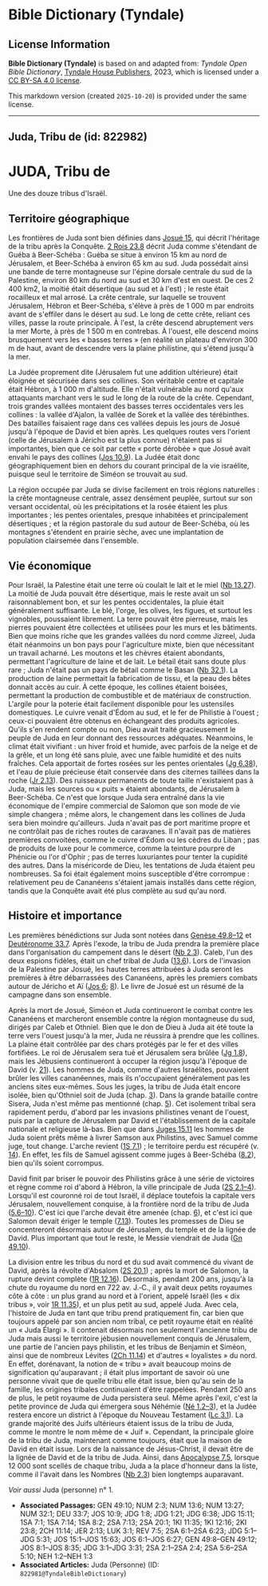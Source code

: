 # Bible Dictionary (Tyndale)

## License Information

**Bible Dictionary (Tyndale)** is based on and adapted from: _Tyndale Open Bible Dictionary_, [Tyndale House Publishers](https://tyndaleopenresources.com/), 2023, which is licensed under a [CC BY-SA 4.0 license](https://creativecommons.org/licenses/by-sa/4.0/legalcode.en).

This markdown version (created `2025-10-20`) is provided under the same license.



--------------------------------

## Juda, Tribu de (id: 822982)

JUDA, Tribu de
==============

Une des douze tribus d'Israël.

Territoire géographique
-----------------------

Les frontières de Juda sont bien définies dans [Josué 15](https://ref.ly/Josh15:1-Josh15:63), qui décrit l'héritage de la tribu après la Conquête. [2 Rois 23\.8](https://ref.ly/2Kgs23:8) décrit Juda comme s'étendant de Guéba à Beer\-Schéba : Guéba se situe à environ 15 km au nord de Jérusalem, et Beer\-Schéba à environ 65 km au sud. Juda possédait ainsi une bande de terre montagneuse sur l'épine dorsale centrale du sud de la Palestine, environ 80 km du nord au sud et 30 km d'est en ouest. De ces 2 400 km2, la moitié était désertique (au sud et à l'est) ; le reste était rocailleux et mal arrosé. La crête centrale, sur laquelle se trouvent Jérusalem, Hébron et Beer\-Schéba, s'élève à près de 1 000 m par endroits avant de s'effiler dans le désert au sud. Le long de cette crête, reliant ces villes, passe la route principale. À l'est, la crête descend abruptement vers la mer Morte, à près de 1 500 m en contrebas. À l'ouest, elle descend moins brusquement vers les « basses terres » (en réalité un plateau d'environ 300 m de haut, avant de descendre vers la plaine philistine, qui s'étend jusqu'à la mer.

La Judée proprement dite (Jérusalem fut une addition ultérieure) était éloignée et sécurisée dans ses collines. Son véritable centre et capitale était Hébron, à 1 000 m d'altitude. Elle n'était vulnérable au nord qu'aux attaquants marchant vers le sud le long de la route de la crête. Cependant, trois grandes vallées montaient des basses terres occidentales vers les collines : la vallée d'Ajalon, la vallée de Sorek et la vallée des térébinthes. Des batailles faisaient rage dans ces vallées depuis les jours de Josué jusqu'à l'époque de David et bien après. Les quelques routes vers l'orient (celle de Jérusalem à Jéricho est la plus connue) n'étaient pas si importantes, bien que ce soit par cette « porte dérobée » que Josué avait envahi le pays des collines ([Jos 10\.9](https://ref.ly/Josh10:9)). La Judée était donc géographiquement bien en dehors du courant principal de la vie israélite, puisque seul le territoire de Siméon se trouvait au sud.

La région occupée par Juda se divise facilement en trois régions naturelles : la crête montagneuse centrale, assez densément peuplée, surtout sur son versant occidental, où les précipitations et la rosée étaient les plus importantes ; les pentes orientales, presque inhabitées et principalement désertiques ; et la région pastorale du sud autour de Beer\-Schéba, où les montagnes s'étendent en prairie sèche, avec une implantation de population clairsemée dans l'ensemble.

Vie économique
--------------

Pour Israël, la Palestine était une terre où coulait le lait et le miel ([Nb 13\.27](https://ref.ly/Num13:27)). La moitié de Juda pouvait être désertique, mais le reste avait un sol raisonnablement bon, et sur les pentes occidentales, la pluie était généralement suffisante. Le blé, l'orge, les olives, les figues, et surtout les vignobles, poussaient librement. La terre pouvait être pierreuse, mais les pierres pouvaient être collectées et utilisées pour les murs et les bâtiments. Bien que moins riche que les grandes vallées du nord comme Jizreel, Juda était néanmoins un bon pays pour l'agriculture mixte, bien que nécessitant un travail acharné. Les moutons et les chèvres étaient abondants, permettant l'agriculture de laine et de lait. Le bétail était sans doute plus rare ; Juda n'était pas un pays de bétail comme le Basan ([Nb 32\.1](https://ref.ly/Num32:1)). La production de laine permettait la fabrication de tissu, et la peau des bêtes donnait accès au cuir. À cette époque, les collines étaient boisées, permettant la production de combustible et de matériaux de construction. L'argile pour la poterie était facilement disponible pour les ustensiles domestiques. Le cuivre venait d'Édom au sud, et le fer de Philistie à l'ouest ; ceux\-ci pouvaient être obtenus en échangeant des produits agricoles. Qu'ils s'en rendent compte ou non, Dieu avait traité gracieusement le peuple de Juda en leur donnant des ressources adéquates. Néanmoins, le climat était vivifiant : un hiver froid et humide, avec parfois de la neige et de la grêle, et un long été sans pluie, avec une faible humidité et des nuits fraîches. Cela apportait de fortes rosées sur les pentes orientales ([Jg 6\.38](https://ref.ly/Judg6:38)), et l'eau de pluie précieuse était conservée dans des citernes taillées dans la roche ([Jr 2\.13](https://ref.ly/Jer2:13)). Des ruisseaux permanents de toute taille n'existaient pas à Juda, mais les sources ou « puits » étaient abondants, de Jérusalem à Beer\-Schéba. Ce n'est que lorsque Juda sera entraîné dans la vie économique de l'empire commercial de Salomon que son mode de vie simple changera ; même alors, le changement dans les collines de Juda sera bien moindre qu'ailleurs. Juda n'avait pas de port maritime propre et ne contrôlait pas de riches routes de caravanes. Il n'avait pas de matières premières convoitées, comme le cuivre d'Édom ou les cèdres du Liban ; pas de produits de luxe pour le commerce, comme la teinture pourpre de Phénicie ou l'or d'Ophir ; pas de terres luxuriantes pour tenter la cupidité des autres. Dans la miséricorde de Dieu, les tentations de Juda étaient peu nombreuses. Sa foi était également moins susceptible d'être corrompue : relativement peu de Cananéens s'étaient jamais installés dans cette région, tandis que la Conquête avait été plus complète au sud qu'au nord.

Histoire et importance
----------------------

Les premières bénédictions sur Juda sont notées dans [Genèse 49\.8–12](https://ref.ly/Gen49:8-Gen49:12) et [Deutéronome 33\.7](https://ref.ly/Deut33:7). Après l'exode, la tribu de Juda prendra la première place dans l'organisation du campement dans le désert ([Nb 2\.3](https://ref.ly/Num2:3)). Caleb, l'un des deux espions fidèles, était un chef tribal de Juda ([13\.6](https://ref.ly/Num13:6)). Lors de l'invasion de la Palestine par Josué, les hautes terres attribuées à Juda seront les premières à être débarrassées des Cananéens, après les premiers combats autour de Jéricho et Aï ([Jos 6](https://ref.ly/Josh6:1-Josh6:27); [8](https://ref.ly/Josh8:1-Josh8:35)). Le livre de Josué est un résumé de la campagne dans son ensemble.

Après la mort de Josué, Siméon et Juda continueront le combat contre les Cananéens et marcheront ensemble contre la région montagneuse du sud, dirigés par Caleb et Othniel. Bien que le don de Dieu à Juda ait été toute la terre vers l'ouest jusqu'à la mer, Juda ne réussira à prendre que les collines. La plaine était contrôlée par des chars protégés par le fer et des villes fortifiées. Le roi de Jérusalem sera tué et Jérusalem sera brûlée ([Jg 1\.8](https://ref.ly/Judg1:8)), mais les Jébusiens continueront à occuper la région jusqu'à l'époque de David (v. [21](https://ref.ly/Judg1:21)). Les hommes de Juda, comme d'autres Israélites, pouvaient brûler les villes cananéennes, mais ils n'occupaient généralement pas les anciens sites eux\-mêmes. Sous les juges, la tribu de Juda était encore isolée, bien qu'Othniel soit de Juda (chap. [3](https://ref.ly/Judg3:1-Judg3:31)). Dans la grande bataille contre Sisera, Juda n'est même pas mentionné (chap. [5](https://ref.ly/Judg5:1-Judg5:31)). Cet isolement tribal sera rapidement perdu, d'abord par les invasions philistines venant de l'ouest, puis par la capture de Jérusalem par David et l'établissement de la capitale nationale et religieuse là\-bas. Bien que dans [Juges 15\.11](https://ref.ly/Judg15:11) les hommes de Juda soient prêts même à livrer Samson aux Philistins, avec Samuel comme juge, tout change. L'arche revient ([1S 7\.1](https://ref.ly/1Sam7:1)) ; le territoire perdu est récupéré (v. [14](https://ref.ly/1Sam7:14)). En effet, les fils de Samuel agissent comme juges à Beer\-Schéba ([8\.2](https://ref.ly/1Sam8:2)), bien qu'ils soient corrompus.

David finit par briser le pouvoir des Philistins grâce à une série de victoires et règne comme roi d'abord à Hébron, la ville principale de Juda ([2S 2\.1–4](https://ref.ly/2Sam2:1-2Sam2:4)). Lorsqu'il est couronné roi de tout Israël, il déplace toutefois la capitale vers Jérusalem, nouvellement conquise, à la frontière nord de la tribu de Juda ([5\.6–10](https://ref.ly/2Sam5:6-2Sam5:10)). C'est ici que l'arche devait être amenée (chap. [6](https://ref.ly/2Sam6:1-2Sam6:23)), et c'est ici que Salomon devait ériger le temple ([7\.13](https://ref.ly/2Sam7:13)). Toutes les promesses de Dieu se concentreront désormais autour de Jérusalem, du temple et de la lignée de David. Plus important que tout le reste, le Messie viendrait de Juda ([Gn 49\.10](https://ref.ly/Gen49:10)).

La division entre les tribus du nord et du sud avait commencé du vivant de David, après la révolte d'Absalom ([2S 20\.1](https://ref.ly/2Sam20:1)) ; après la mort de Salomon, la rupture devint complète ([1R 12\.16](https://ref.ly/1Kgs12:16)). Désormais, pendant 200 ans, jusqu'à la chute du royaume du nord en 722 av. J.‑C., il y avait deux petits royaumes côte à côte : un plus grand au nord et à l'orient, appelé Israël (les « dix tribus », voir [1R 11\.35](https://ref.ly/1Kgs11:35)), et un plus petit au sud, appelé Juda. Avec cela, l'histoire de Juda en tant que tribu prend pratiquement fin, car bien que toujours appelé par son ancien nom tribal, ce petit royaume était en réalité un « Juda Élargi ». Il contenait désormais non seulement l'ancienne tribu de Juda mais aussi le territoire jébusien nouvellement conquis de Jérusalem, une partie de l'ancien pays philistin, et les tribus de Benjamin et Siméon, ainsi que de nombreux Lévites ([2Ch 11\.14](https://ref.ly/2Chr11:14)) et d'autres « loyalistes » du nord. En effet, dorénavant, la notion de « tribu » avait beaucoup moins de signification qu'auparavant ; il était plus important de savoir où une personne vivait que de quelle tribu elle était issue, bien qu'au sein de la famille, les origines tribales continuaient d'être rappelées. Pendant 250 ans de plus, le petit royaume de Juda persistera seul. Même après l'exil, c'est la petite province de Juda qui émergera sous Néhémie ([Né 1\.2–3](https://ref.ly/Neh1:2-Neh1:3)), et la Judée restera encore un district à l'époque du Nouveau Testament ([Lc 3\.1](https://ref.ly/Luke3:1)). La grande majorité des Juifs ultérieurs étaient issus de la tribu de Juda, comme le montre le nom même de « Juif ». Cependant, la principale gloire de la tribu de Juda, maintenant comme toujours, était que la maison de David en était issue. Lors de la naissance de Jésus\-Christ, il devait être de la lignée de David et de la tribu de Juda. Ainsi, dans [Apocalypse 7\.5](https://ref.ly/Rev7:5), lorsque 12 000 sont scellés de chaque tribu, Juda a la place d'honneur dans la liste, comme il l'avait dans les Nombres ([Nb 2\.3](https://ref.ly/Num2:3)) bien longtemps auparavant.

*Voir aussi* Juda (personne) n° 1.

* **Associated Passages:** GEN 49:10; NUM 2:3; NUM 13:6; NUM 13:27; NUM 32:1; DEU 33:7; JOS 10:9; JDG 1:8; JDG 1:21; JDG 6:38; JDG 15:11; 1SA 7:1; 1SA 7:14; 1SA 8:2; 2SA 7:13; 2SA 20:1; 1KI 11:35; 1KI 12:16; 2KI 23:8; 2CH 11:14; JER 2:13; LUK 3:1; REV 7:5; 2SA 6:1–2SA 6:23; JDG 5:1–JDG 5:31; JOS 15:1–JOS 15:63; JOS 6:1–JOS 6:27; GEN 49:8–GEN 49:12; JOS 8:1–JOS 8:35; JDG 3:1–JDG 3:31; 2SA 2:1–2SA 2:4; 2SA 5:6–2SA 5:10; NEH 1:2–NEH 1:3
* **Associated Articles:** Juda (Personne) (ID: `822981@TyndaleBibleDictionary`)

